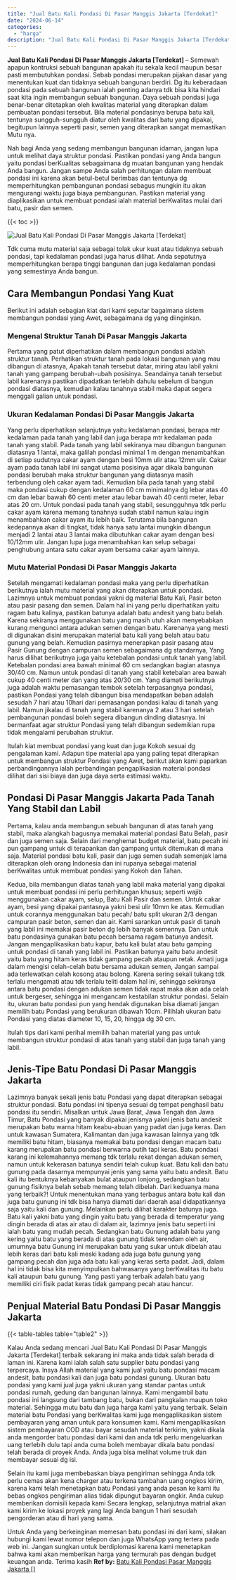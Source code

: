 ```yaml
---
title: "Jual Batu Kali Pondasi Di Pasar Manggis Jakarta [Terdekat]"
date: "2024-06-14"
categories: 
  - "harga"
description: "Jual Batu Kali Pondasi Di Pasar Manggis Jakarta [Terdekat]. Untuk Anda yang berkeinginan memesan batu pondasi ini dari kami, silakan hubungi kami lewat nomor..."
---
```


**Jual Batu Kali Pondasi Di Pasar Manggis Jakarta \[Terdekat\]** – Semewah apapun kontruksi sebuah bangunan apakah itu sekala kecil maupun besar pasti membutuhkan pondasi. Sebab pondasi merupakan pijakan dasar yang menentukan kuat dan tidaknya sebuah bangunan berdiri. Dg itu keberadaan pondasi pada sebuah bangunan ialah penting adanya tdk bisa kita hindari saat kita ingin membangun sebuah bangunan. Daya sebuah pondasi juga benar-benar ditetapkan oleh kwalitas material yang diterapkan dalam pembuatan pondasi tersebut. Bila material pondasinya berupa batu kali, tentunya sungguh-sungguh diatur oleh kwalitas dari batu yang dipakai, begitupun lainnya seperti pasir, semen yang diterapkan sangat memastikan Mutu nya.

Nah bagi Anda yang sedang membangun bangunan idaman, jangan lupa untuk melihat daya struktur pondasi. Pastikan pondasi yang Anda bangun yaitu pondasi berKualitas sebagaimana dg muatan bangunan yang hendak Anda bangun. Jangan sampe Anda salah perhitungan dalam membuat pondasi ini karena akan betul-betul berimbas dan tentunya dg memperhitungkan pembangunan pondasi sebagus mungkin itu akan mengurangi waktu juga biaya pembangunan. Pastikan material yang diaplikasikan untuk membuat pondasi ialah material berKwalitas mulai dari batu, pasir dan semen.

{{< toc >}}

![Jual Batu Kali Pondasi Di Pasar Manggis Jakarta [Terdekat]](/images/jual-batu-kali-22.png)

Tdk cuma mutu material saja sebagai tolak ukur kuat atau tidaknya sebuah pondasi, tapi kedalaman pondasi juga harus dilihat. Anda sepatutnya memperhitungkan berapa tinggi bangunan dan juga kedalaman pondasi yang semestinya Anda bangun.

## Cara Membangun Pondasi Yang Kuat

Berikut ini adalah sebagian kiat dari kami seputar bagaimana sistem membangun pondasi yang Awet, sebagaimana dg yang diinginkan.

### Mengenal Struktur Tanah Di Pasar Manggis Jakarta

Pertama yang patut diperhatikan dalam membangun pondasi adalah struktur tanah. Perhatikan struktur tanah pada lokasi bangunan yang mau dibangun di atasnya, Apakah tanah tersebut datar, miring atau labil yakni tanah yang gampang berubah-ubah posisinya. Seandainya tanah tersebut labil karenanya pastikan dipadatkan terlebih dahulu sebelum di bangun pondasi diatasnya, kemudian kalau tanahnya stabil maka dapat segera menggali galian untuk pondasi.

### Ukuran Kedalaman Pondasi Di Pasar Manggis Jakarta

Yang perlu diperhatikan selanjutnya yaitu kedalaman pondasi, berapa mtr kedalaman pada tanah yang labil dan juga berapa mtr kedalaman pada tanah yang stabil. Pada tanah yang labil sekiranya mau dibangun bangunan diatasnya 1 lantai, maka galilah pondasi minimal 1 m dengan menambahkan di setiap sudutnya cakar ayam dengan besi 10mm ulir atau 12mm ulir. Cakar ayam pada tanah labil ini sangat utama posisinya agar dikala bangunan pondasi berubah maka struktur bangunan yang diatasnya masih terbendung oleh cakar ayam tadi. Kemudian bila pada tanah yang stabil maka pondasi cukup dengan kedalaman 60 cm minimalnya dg lebar atas 40 cm dan lebar bawah 60 centi meter atau lebar bawah 40 centi meter, lebar atas 20 cm. Untuk pondasi pada tanah yang stabil, sesungguhnya tdk perlu cakar ayam karena memang tanahnya sudah stabil namun kalau ingin menambahkan cakar ayam itu lebih baik. Terutama bila bangunan kedepannya akan di tingkat, tidak hanya satu lantai mungkin dibangun menjadi 2 lantai atau 3 lantai maka dibutuhkan cakar ayam dengan besi 10/12mm ulir. Jangan lupa juga menambahkan kan selup sebagai penghubung antara satu cakar ayam bersama cakar ayam lainnya.

### Mutu Material Pondasi Di Pasar Manggis Jakarta

Setelah mengamati kedalaman pondasi maka yang perlu diperhatikan berikutnya ialah mutu material yang akan diterapkan untuk pondasi. Lazimnya untuk membuat pondasi yakni dg material Batu Kali, Pasir beton atau pasir pasang dan semen. Dalam hal ini yang perlu diperhatikan yaitu ragam batu kalinya, pastikan batunya adalah batu andesit yang batu belah. Karena sekiranya menggunakan batu yang masih utuh akan menyebabkan kurang mengunci antara adukan semen dengan batu. Karenanya yang mesti di digunakan disini merupakan material batu kali yang belah atau batu gunung yang belah. Kemudian pasirnya menerapkan pasir pasang atau Pasir Gunung dengan campuran semen sebagaimana dg standarnya, Yang harus dilihat berikutnya juga yaitu ketebalan pondasi untuk tanah yang labil. Ketebalan pondasi area bawah minimal 60 cm sedangkan bagian atasnya 30/40 cm. Namun untuk pondasi di tanah yang stabil ketebalan area bawah cukup 40 centi meter dan yang atas 20/30 cm. Yang diamati berikutnya juga adalah waktu pemasangan tembok setelah terpasangnya pondasi, pastikan Pondasi yang telah dibangun bisa mendapatkan beban adalah sesudah 7 hari atau 10hari dari pemasangan pondasi kalau di tanah yang labil. Namun jikalau di tanah yang stabil karenanya 2 atau 3 hari setelah pembangunan pondasi boleh segera dibangun dinding diatasnya. Ini bermanfaat agar struktur Pondasi yang telah dibangun sedemikian rupa tidak mengalami perubahan struktur.

Itulah kiat membuat pondasi yang kuat dan juga Kokoh sesuai dg pengalaman kami. Adapun tipe material apa yang paling tepat diterapkan untuk membangun struktur Pondasi yang Awet, berikut akan kami paparkan perbandingannya ialah perbandingan pengaplikasian material pondasi dilihat dari sisi biaya dan juga daya serta estimasi waktu.

## Pondasi Di Pasar Manggis Jakarta Pada Tanah Yang Stabil dan Labil

Pertama, kalau anda membangun sebuah bangunan di atas tanah yang stabil, maka alangkah bagusnya memakai material pondasi Batu Belah, pasir dan juga semen saja. Selain dari menghemat budget material, batu pecah ini pun gampang untuk di terapankan dan gampang untuk ditemukan di mana saja. Material pondasi batu kali, pasir dan juga semen sudah semenjak lama diterapkan oleh orang Indonesia dan ini rupanya sebagai material berKwalitas untuk membuat pondasi yang Kokoh dan Tahan.

Kedua, bila membangun diatas tanah yang labil maka material yang dipakai untuk membuat pondasi ini perlu perhitungan khusus; seperti wajib menggunakan cakar ayam, selup, Batu Kali Pasir dan semen. Untuk cakar ayam, besi yang dipakai pantasnya yakni besi ulir 10mm ke atas. Kemudian untuk corannya menggunakan batu pecah/ batu split ukuran 2/3 dengan campuran pasir beton, semen dan air. Kami sarankan untuk pasir di tanah yang labil ini memakai pasir beton dg lebih banyak semennya. Dan untuk batu pondasinya gunakan batu pecah bersama ragam batunya andesit. Jangan mengaplikasikan batu kapur, batu kali bulat atau batu gamping untuk pondasi di tanah yang labil ini. Pastikan batunya yaitu batu andesit yaitu batu yang hitam keras tidak gampang pecah ataupun retak. Amati juga dalam mengisi celah-celah batu bersama adukan semen, Jangan sampai ada terlewatkan celah kosong atau bolong. Karena sering sekali tukang tdk terlalu mengamati atau tdk terlalu teliti dalam hal ini, sehingga sekiranya antara batu pondasi dengan adukan semen tidak rapat maka akan ada celah untuk bergeser, sehingga ini mengancam kestabilan struktur pondasi. Selain itu, ukuran batu pondasi pun yang hendak digunakan bisa diamati jangan memilih batu Pondasi yang berukuran dibawah 10cm. Pilihlah ukuran batu Pondasi yang diatas diameter 10, 15, 20, hingga dg 30 cm.

Itulah tips dari kami perihal memilih bahan material yang pas untuk membangun struktur pondasi di atas tanah yang stabil dan juga tanah yang labil.

## Jenis-Tipe Batu Pondasi Di Pasar Manggis Jakarta

Lazimnya banyak sekali jenis batu Pondasi yang dapat diterapkan sebagai struktur pondasi. Batu pondasi ini tipenya sesuai dg tempat penghasil batu pondasi itu sendiri. Misalkan untuk Jawa Barat, Jawa Tengah dan Jawa Timur, Batu Pondasi yang banyak dipakai jenisnya yakni jenis batu andesit merupakan batu warna hitam keabu-abuan yang padat dan juga keras. Dan untuk kawasan Sumatera, Kalimantan dan juga kawasan lainnya yang tdk memiliki batu hitam, biasanya memakai batu pondasi dengan macam batu karang merupakan batu pondasi berwarna putih tapi keras. Batu pondasi karang ini kelemahannya memang tdk terlalu rekat dengan adukan semen, namun untuk kekerasan batunya sendiri telah cukup kuat. Batu kali dan batu gunung pada dasarnya mempunyai jenis yang sama yaitu batu andesit. Batu kali itu bentuknya kebanyakan bulat ataupun lonjong, sedangkan batu gunung fisiknya belah sebab memang telah dibelah. Dari keduanya mana yang terbaik?! Untuk menentukan mana yang terbagus antara batu kali dan juga batu gunung ini tdk bisa hanya diamati dari daerah asal didapatkannya saja yaitu kali dan gunung. Melainkan perlu dilihat karakter batunya juga. Batu kali yakni batu yang dingin yaitu batu yang berada di temperatur yang dingin berada di atas air atau di dalam air, lazimnya jenis batu seperti ini ialah batu yang mudah pecah. Sedangkan batu Gunung adalah batu yang kering yaitu batu yang berada di atas gunung tidak terendam oleh air, umumnya batu Gunung ini merupakan batu yang sukar untuk dibelah atau lebih keras dari batu kali meski kadang ada juga batu gunung yang gampang pecah dan juga ada batu kali yang keras serta padat. Jadi, dalam hal ini tidak bisa kita menyimpulkan bahwasanya yang berKwalitas itu batu kali ataupun batu gunung. Yang pasti yang terbaik adalah batu yang memiliki ciri fisik padat keras tidak gampang pecah atau hancur.

## Penjual Material Batu Pondasi Di Pasar Manggis Jakarta

{{< table-tables table="table2" >}}

Kalau Anda sedang mencari Jual Batu Kali Pondasi Di Pasar Manggis Jakarta \[Terdekat\] terbaik sekarang ini maka anda tidak salah berada di laman ini. Karena kami ialah salah satu supplier batu pondasi yang terpercaya. Insya Allah material yang kami jual yaitu batu pondasi macam andesit, batu pondasi kali dan juga batu pondasi gunung. Ukuran batu pondasi yang kami jual juga yakni ukuran yang standar pantas untuk pondasi rumah, gedung dan bangunan lainnya. Kami mengambil batu pondasi ini langsung dari tambang batu, bukan dari pangkalan maupun toko material. Sehingga mutu batu dan juga harga kami yaitu yang terbaik. Selain material batu Pondasi yang berKwalitas kami juga mengaplikasikan sistem pembayaran yang aman untuk para konsumen kami. Kami mengaplikasikan sistem pembayaran COD atau bayar sesudah material terkirim, yakni dikala anda mengorder batu pondasi dari kami dan anda tdk perlu mengeluarkan uang terlebih dulu tapi anda cuma boleh membayar dikala batu pondasi telah berada di proyek Anda. Anda juga bisa melihat volume truk dan membayar sesuai dg isi.

Selain itu kami juga membebaskan biaya pengiriman sehingga Anda tdk perlu cemas akan kena charger atau terkena tambahan uang ongkos kirim, karena kami telah menetapkan batu Pondasi yang anda pesan ke kami itu bebas ongkos pengiriman alias tidak dipungut bayaran ongkir. Anda cukup memberikan domisili kepada kami Secara lengkap, selanjutnya matrial akan kami kirim ke lokasi proyek yang lagi Anda bangun 1 hari sesudah pengorderan atau di hari yang sama.

Untuk Anda yang berkeinginan memesan batu pondasi ini dari kami, silakan hubungi kami lewat nomor telepon dan juga WhatsApp yang tertera pada web ini. Jangan sungkan untuk berdiplomasi karena kami menetapkan bahwa kami akan memberikan harga yang termurah pas dengan budget keuangan anda. Terima kasih
**Ref by:** [Batu Kali Pondasi Pasar Manggis Jakarta []](https://id.wikipedia.org/wiki/Batu)
